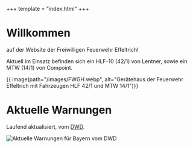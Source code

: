 +++
template = "index.html"
+++

# Willkommen

auf der Website der Freiwilligen Feuerwehr Effeltrich!

Aktuell im Einsatz befinden sich ein HLF-10 (42/1) von Lentner, sowie ein MTW (14/1) von Compoint.

{{ image(path="/images/FWGH.webp", alt="Gerätehaus der Feuerwehr Effeltrich mit Fahrzeugen HLF 42/1 und MTW 14/1")}}

<!-- {{ image(path="/images/FWGH.jpg", width=914, height=686)}} -->

# Aktuelle Warnungen

Laufend aktualisiert, vom [DWD](https://www.dwd.de/DE/Home/home_node.html).

![Aktuelle Warnungen für Bayern vom DWD](https://www.dwd.de/DWD/warnungen/warnstatus/SchilderMS.jpg)
